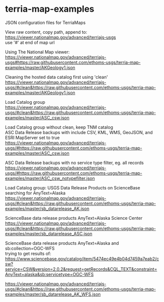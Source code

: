 # terria-map-examples
JSON configuration files for TerriaMaps

View raw content, copy path, append to:\
https://viewer.nationalmap.gov/advanced/terriajs-usgs \
use '#' at end of map url

Using The National Map viewer:\
https://viewer.nationalmap.gov/advanced/terriajs-usgs#https://raw.githubusercontent.com/ethoms-usgs/terria-map-examples/master/AKGeology1.json

Cleaning the hosted data catalog first using 'clean'\
https://viewer.nationalmap.gov/advanced/terriajs-usgs/#clean&https://raw.githubusercontent.com/ethoms-usgs/terria-map-examples/master/AKGeology1.json

Load Catalog group\
https://viewer.nationalmap.gov/advanced/terriajs-usgs/#clean&https://raw.githubusercontent.com/ethoms-usgs/terria-map-examples/master/ASC_csw.json

Load Catalog group without clean, keep TNM catalog\
ASC Data Release backups with include CSV, KML, WMS, GeoJSON, and ESRI MapServer set to true
https://viewer.nationalmap.gov/advanced/terriajs-usgs/#https://raw.githubusercontent.com/ethoms-usgs/terria-map-examples/master/ASC_csw.json

ASC Data Release backups with no service type filter, eg. all records\
https://viewer.nationalmap.gov/advanced/terriajs-usgs/#https://raw.githubusercontent.com/ethoms-usgs/terria-map-examples/master/ASC_csw_notypefilter.json

Load Catalog group: USGS Data Release Products on ScienceBase searching for AnyText=Alaska\
https://viewer.nationalmap.gov/advanced/terriajs-usgs/#clean&https://raw.githubusercontent.com/ethoms-usgs/terria-map-examples/master/sb_datarelease_AK.json

ScienceBase data release products AnyText=Alaska Science Center\
https://viewer.nationalmap.gov/advanced/terriajs-usgs/#clean&https://raw.githubusercontent.com/ethoms-usgs/terria-map-examples/master/sb_datarelease_ASC.json

ScienceBase data release products AnyText=Alaska and sb:collection=OGC-WFS\
trying to get results of:\
https://www.sciencebase.gov/catalog/item/5474ec49e4b04d7459a7eab2/csw?service=CSW&version=2.0.2&request=getRecords&CQL_TEXT&constraint=AnyText=alaska&sb:servicetype=OGC-WFS

https://viewer.nationalmap.gov/advanced/terriajs-usgs/#clean&https://raw.githubusercontent.com/ethoms-usgs/terria-map-examples/master/sb_datarelease_AK_WFS.json
